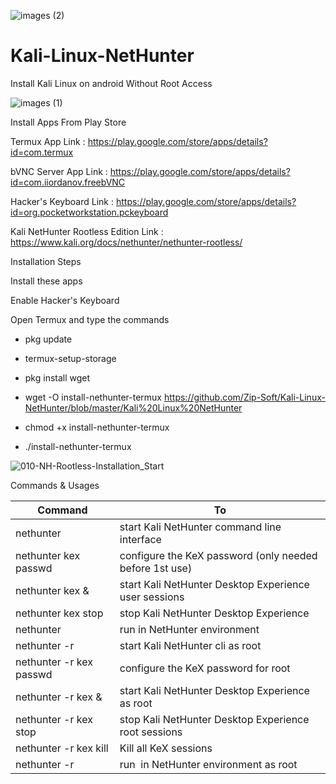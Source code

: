 ![images (2)](https://user-images.githubusercontent.com/64261762/80286348-9840cc80-8748-11ea-9f0f-dcbf7396b1db.jpeg)
# Kali-Linux-NetHunter
Install Kali Linux on android Without Root Access

![images (1)](https://user-images.githubusercontent.com/64261762/80286373-aabb0600-8748-11ea-9573-19d96c847634.jpeg)


Install Apps From Play Store

Termux App
Link : https://play.google.com/store/apps/details?id=com.termux

bVNC Server App
Link : https://play.google.com/store/apps/details?id=com.iiordanov.freebVNC

Hacker's Keyboard
Link : https://play.google.com/store/apps/details?id=org.pocketworkstation.pckeyboard

Kali NetHunter Rootless Edition
Link : https://www.kali.org/docs/nethunter/nethunter-rootless/

Installation Steps

Install these apps 

Enable Hacker's Keyboard

Open Termux and type the commands 

- pkg update

- termux-setup-storage

- pkg install wget

- wget -O install-nethunter-termux https://github.com/Zip-Soft/Kali-Linux-NetHunter/blob/master/Kali%20Linux%20NetHunter

- chmod +x install-nethunter-termux

- ./install-nethunter-termux

![010-NH-Rootless-Installation_Start](https://user-images.githubusercontent.com/64261762/80286759-d5a65980-874a-11ea-80ab-a6a322335626.jpg)

Commands & Usages

Command | To
-- | --
nethunter | start Kali NetHunter command line interface
nethunter kex passwd | configure the KeX password (only needed before 1st use)
nethunter kex & | start Kali NetHunter Desktop Experience user sessions
nethunter kex stop | stop Kali NetHunter Desktop Experience
nethunter <command> | run in NetHunter environment
nethunter -r | start Kali NetHunter cli as root
nethunter -r kex passwd | configure the KeX password for root
nethunter -r kex & | start Kali NetHunter Desktop Experience as root
nethunter -r kex stop | stop Kali NetHunter Desktop Experience root sessions
nethunter -r kex kill | Kill all KeX sessions
nethunter -r <command> | run <command> in NetHunter environment as root



